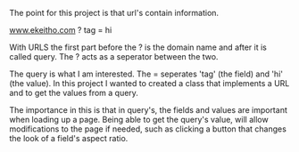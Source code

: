 The point for this project is that url's contain information.

www.ekeitho.com ? tag = hi

With URLS the first part before the ? is the domain name and after it is called query.
The ? acts as a seperator between the two.

The query is what I am interested. The = seperates 'tag' (the field) and 'hi' (the value).
In this project I wanted to created a class that implements a URL and to get the values from a query.

The importance in this is that in query's, the fields and values are important when loading up a page.
Being able to get the query's value, will allow modifications to the page if needed, such as clicking a button 
that changes the look of a field's aspect ratio.
